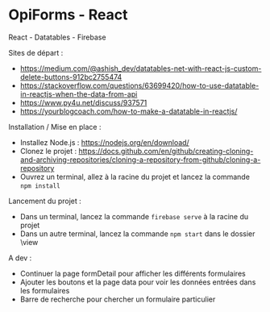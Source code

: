 # OpiForms - React
 
React - Datatables - Firebase
 
Sites de départ : 
- https://medium.com/@ashish_dev/datatables-net-with-react-js-custom-delete-buttons-912bc2755474
- https://stackoverflow.com/questions/63699420/how-to-use-datatable-in-reactjs-when-the-data-from-api
- https://www.py4u.net/discuss/937571
- https://yourblogcoach.com/how-to-make-a-datatable-in-reactjs/

Installation / Mise en place :

- Installez Node.js : https://nodejs.org/en/download/
- Clonez le projet : https://docs.github.com/en/github/creating-cloning-and-archiving-repositories/cloning-a-repository-from-github/cloning-a-repository
- Ouvrez un terminal, allez à la racine du projet et lancez la commande ```npm install ```

Lancement du projet :

- Dans un terminal, lancez la commande ```firebase serve``` à la racine du projet
- Dans un autre terminal, lancez la commande ```npm start``` dans le dossier \view

A dev :
-	Continuer la page formDetail pour afficher les différents formulaires 
-	Ajouter les boutons et la page data pour voir les données entrées dans les formulaires
- Barre de recherche pour chercher un formulaire particulier

